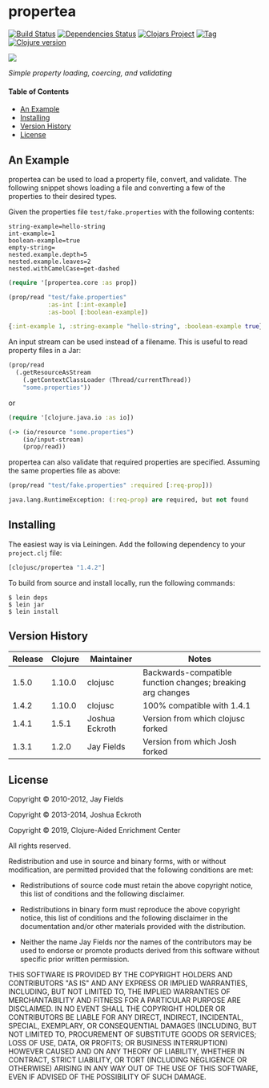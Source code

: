 # propertea

[![Build Status][travis-badge]][travis]
[![Dependencies Status][deps-badge]][deps]
[![Clojars Project][clojars-badge]][clojars]
[![Tag][tag-badge]][tag]
[![Clojure version][clojure-v]](project.clj)

[![][logo]][logo-large]

*Simple property loading, coercing, and validating*


#### Table of Contents

* [An Example](#an-example-)
* [Installing](#installing-)
* [Version History](#version-history-)
* [License](#license-)


## An Example

propertea can be used to load a property file, convert, and validate. The
following snippet shows loading a file and converting a few of the properties
to their desired types.

Given the properties file `test/fake.properties` with the following contents:

```
string-example=hello-string
int-example=1
boolean-example=true
empty-string=
nested.example.depth=5
nested.example.leaves=2
nested.withCamelCase=get-dashed
```

```clj
(require '[propertea.core :as prop])

(prop/read "test/fake.properties"
           :as-int [:int-example]
           :as-bool [:boolean-example])
```
```clj
{:int-example 1, :string-example "hello-string", :boolean-example true}
```

An input stream can be used instead of a filename. This is useful to read
property files in a Jar:

```clj
(prop/read
  (.getResourceAsStream
    (.getContextClassLoader (Thread/currentThread))
    "some.properties"))
```

or

```clj
(require '[clojure.java.io :as io])

(-> (io/resource "some.properties")
    (io/input-stream)
    (prop/read))
```

propertea can also validate that required properties are specified. Assuming
the same properties file as above:

```clj
(prop/read "test/fake.properties" :required [:req-prop]))
```
```clj
java.lang.RuntimeException: (:req-prop) are required, but not found
```


## Installing

The easiest way is via Leiningen. Add the following dependency to your
`project.clj` file:

```clj
[clojusc/propertea "1.4.2"]
```

To build from source and install locally, run the following commands:

```
$ lein deps
$ lein jar
$ lein install
```


## Version History

| Release     | Clojure     | Maintainer     | Notes
| ----------- | ----------- | -------------- | ---------------------------------- |
| 1.5.0       | 1.10.0      | clojusc        | Backwards-compatible function changes; breaking arg changes |
| 1.4.2       | 1.10.0      | clojusc        | 100% compatible with 1.4.1         |
| 1.4.1       | 1.5.1       | Joshua Eckroth | Version from which clojusc forked  |
| 1.3.1       | 1.2.0       | Jay Fields     | Version from which Josh forked     |


## License

Copyright © 2010-2012, Jay Fields

Copyright © 2013-2014, Joshua Eckroth

Copyright © 2019, Clojure-Aided Enrichment Center

All rights reserved.

Redistribution and use in source and binary forms, with or without modification, are permitted provided that the following conditions are met:

* Redistributions of source code must retain the above copyright notice, this list of conditions and the following disclaimer.

* Redistributions in binary form must reproduce the above copyright notice, this list of conditions and the following disclaimer in the documentation and/or other materials provided with the distribution.

* Neither the name Jay Fields nor the names of the contributors may be used to endorse or promote products derived from this software without specific prior written permission.

THIS SOFTWARE IS PROVIDED BY THE COPYRIGHT HOLDERS AND CONTRIBUTORS "AS IS" AND ANY EXPRESS OR IMPLIED WARRANTIES, INCLUDING, BUT NOT LIMITED TO, THE IMPLIED WARRANTIES OF MERCHANTABILITY AND FITNESS FOR A PARTICULAR PURPOSE ARE DISCLAIMED. IN NO EVENT SHALL THE COPYRIGHT HOLDER OR CONTRIBUTORS BE LIABLE FOR ANY DIRECT, INDIRECT, INCIDENTAL, SPECIAL, EXEMPLARY, OR CONSEQUENTIAL DAMAGES (INCLUDING, BUT NOT LIMITED TO, PROCUREMENT OF SUBSTITUTE GOODS OR SERVICES; LOSS OF USE, DATA, OR PROFITS; OR BUSINESS INTERRUPTION) HOWEVER CAUSED AND ON ANY THEORY OF LIABILITY, WHETHER IN CONTRACT, STRICT LIABILITY, OR TORT (INCLUDING NEGLIGENCE OR OTHERWISE) ARISING IN ANY WAY OUT OF THE USE OF THIS SOFTWARE, EVEN IF ADVISED OF THE POSSIBILITY OF SUCH DAMAGE.

<!-- Named page links below: /-->

[travis]: https://travis-ci.org/clojusc/propertea
[travis-badge]: https://travis-ci.org/clojusc/propertea.png?branch=master
[deps]: http://jarkeeper.com/clojusc/propertea
[deps-badge]: http://jarkeeper.com/clojusc/propertea/status.svg
[logo]: resources/images/nextstep-properties.gif
[logo-large]: resources/images/nextstep-properties.gif
[tag-badge]: https://img.shields.io/github/tag/clojusc/propertea.svg
[tag]: https://github.com/clojusc/propertea/tags
[clojure-v]: https://img.shields.io/badge/clojure-1.10.0-blue.svg
[clojars]: https://clojars.org/clojusc/propertea
[clojars-badge]: https://img.shields.io/clojars/v/clojusc/propertea.svg
